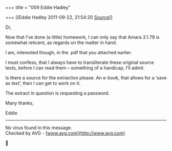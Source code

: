 +++
title = "009 Eddie Hadley"

+++
[[Eddie Hadley	2011-09-22, 21:54:20 [Source](https://groups.google.com/g/samskrita/c/Z_ZxbgLq2tI)]]



Dr,



 Now that I’ve done (a little) homework, I can only say that Amara 3.1.79 is somewhat reticent, as regards on the matter in hand.



I am, interested though, in the .pdf that you attached earlier.

I must confess, that I always have to transliterate these original source texts, before I can read them – something of a handicap, I’ll admit.



Is there a source for the extraction please. An e-book, that allows for a ‘save as text’, then I can get to work on it.

The extract in question is requesting a password.



Many thanks,



 Eddie

------------------------------------------------------------------------

No virus found in this message.  
Checked by AVG - [www.avg.com](http://www.avg.com)  



